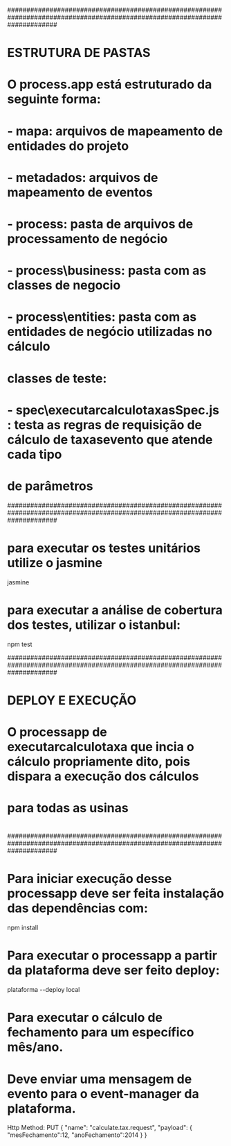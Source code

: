 #############################################################################################################################
#
# ESTRUTURA DE PASTAS 
#
# O process.app está estruturado da seguinte forma:
# - mapa\: arquivos de mapeamento de entidades do projeto
# - metadados\: arquivos de mapeamento de eventos
# - process\: pasta de arquivos de processamento de negócio
# - process\business\: pasta com as classes de negocio
# - process\entities\: pasta com as entidades de negócio utilizadas no cálculo
#
# classes de teste:
# - spec\executarcalculotaxasSpec.js : testa as regras de requisição de cálculo de taxasevento que atende cada tipo
#   de parâmetros
#############################################################################################################################

# para executar os testes unitários utilize o jasmine
jasmine

# para executar a análise de cobertura dos testes, utilizar o istanbul:
npm test

#############################################################################################################################
#
# DEPLOY E EXECUÇÃO
#
# O processapp de executarcalculotaxa que incia o cálculo propriamente dito, pois dispara a execução dos cálculos
# para todas as usinas
#
#############################################################################################################################

# Para iniciar execução desse processapp deve ser feita instalação das dependências com:
npm install

# Para executar o processapp a partir da plataforma deve ser feito deploy:
plataforma --deploy local

# Para executar o cálculo de fechamento para um específico mês/ano.
# Deve enviar uma mensagem de evento para o event-manager da plataforma.
Http Method: PUT
{
	"name": "calculate.tax.request",
	"payload": {
		"mesFechamento":12,
		"anoFechamento":2014
	}
}

